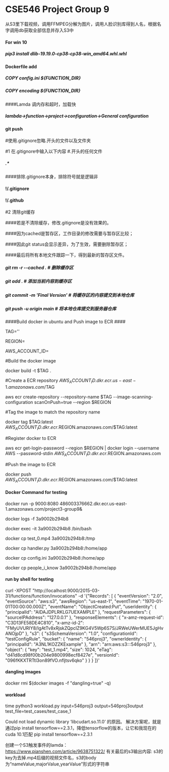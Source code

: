 # CSE546 Project Group 9 
从S3里下载视频，调用FFMPEG分解为图片，调用人脸识别库得到人名，根据名字调用db获取全部信息并存入S3中

#### For win 10 ####
##### pip3 install dlib-19.19.0-cp38-cp38-win_amd64.whl.whl

#### Dockerfile add ####
##### COPY config.ini ${FUNCTION_DIR}
##### COPY encoding ${FUNCTION_DIR}

####Lamda 调内存和超时，加载快 
##### lambda->function->project->configuration->General configuration

#### git push ####
#使用.gitignore忽略.开头的文件以及文件夹

#1 在.gitignore中输入以下内容
#.开头的任何文件
##### .*
####排除.gitignore本身，排除符号就是逻辑非
#### !/.gitignore
#### !/.github

#2 清除git缓存

####若是不清除缓存，修改.gitignore是没有效果的。

####因为cached是暂存区，工作目录的修改需要与暂存区比较；

####因此git status会显示差异，为了生效，需要删除暂存区；

####最后将所有本地文件跟踪一下，得到最新的暂存区文件。
 
##### git rm -r --cached .               # 删除缓存区
##### git add .                          # 添加当前内容到缓存区
##### git commit -m 'Final Version'      # 将缓存区的内容提交到本地仓库
##### git push -u origin main            # 将本地仓库提交到服务器仓库

####Build docker in ubuntu and Push image to ECR ####

TAG=''

REGION=

AWS_ACCOUNT_ID=

#Build the docker image

docker build -t $TAG .

#Create a ECR repository  $AWS_ACCOUNT_ID.dkr.ecr.us-east-1.amazonaws.com/$TAG

aws ecr create-repository --repository-name $TAG --image-scanning-configuration scanOnPush=true --region $REGION

#Tag the image to match the repository name

docker tag $TAG:latest $AWS_ACCOUNT_ID.dkr.ecr.$REGION.amazonaws.com/$TAG:latest

#Register docker to ECR

aws ecr get-login-password --region $REGION | docker login --username AWS --password-stdin $AWS_ACCOUNT_ID.dkr.ecr.$REGION.amazonaws.com

#Push the image to ECR

docker push $AWS_ACCOUNT_ID.dkr.ecr.$REGION.amazonaws.com/$TAG:latest


#### Docker Command for testing ####

docker run -p 9000:8080 486003376662.dkr.ecr.us-east-1.amazonaws.com/project3-group9&

docker logs -f 3a9002b294b8

docker exec -it 3a9002b294b8 /bin/bash

docker cp test_0.mp4 3a9002b294b8:/tmp

docker cp handler.py 3a9002b294b8:/home/app

docker cp config.ini 3a9002b294b8:/home/app

docker cp people_i_know 3a9002b294b8:/home/app

#### run by shell for testing ####

curl -XPOST "http://localhost:9000/2015-03-31/functions/function/invocations" -d '{"Records": [
    {
      "eventVersion": "2.0",
      "eventSource": "aws:s3",
      "awsRegion": "us-east-1",
      "eventTime": "1970-01-01T00:00:00.000Z",
      "eventName": "ObjectCreated:Put",
      "userIdentity": {
        "principalId": "AIDAJDPLRKLG7UEXAMPLE"
      },
      "requestParameters": {
        "sourceIPAddress": "127.0.0.1"
      },
      "responseElements": {
        "x-amz-request-id": "C3D13FE58DE4C810",
        "x-amz-id-2": "FMyUVURIY8/IgAtTv8xRjskZQpcIZ9KG4V5Wp6S7S/JRWeUWerMUE5JgHvANOjpD"
      },
      "s3": {
        "s3SchemaVersion": "1.0",
        "configurationId": "testConfigRule",
        "bucket": {
          "name": "546proj3",
          "ownerIdentity": {
            "principalId": "A3NL1KOZZKExample"
          },
          "arn": "arn:aws:s3:::546proj3"
        },
        "object": {
          "key": "test_1.mp4",
          "size": 1024,
          "eTag": "d41d8cd98f00b204e9800998ecf8427e",
          "versionId": "096fKKXTRTtl3on89fVO.nfljtsv6qko"
        }
      }
    }
  ]}'
  
#### dangling images ####
docker rmi $(docker images -f "dangling=true" -q)

#### workload ####
time python3 workload.py input=546proj3 output=546proj3output test_file=test_cases/test_case_1  
  
Could not load dynamic library ‘libcudart.so.11.0’ 的原因。
解决方案呢，就是通过pip install tensorflow==2.3.1，降低tensorflow的版本，让它和我现在的cuda 10.1匹配
pip install tensorflow==2.3.1

创建一个S3触发事件的lamda：https://www.pianshen.com/article/9638751322/
有关最后的s3输出内容: s3的key为去掉.mp4后缀的视频文件名，s3的body为“nameValue,majorValue,yearValue”形式的字符串 
